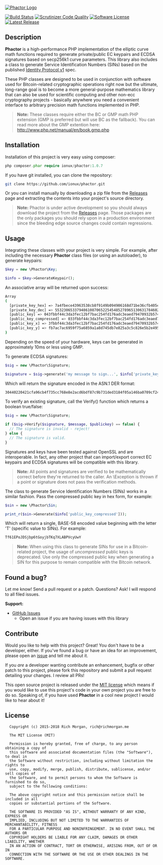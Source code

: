 [![Phactor Logo](https://raw.githubusercontent.com/ionux/phactor/master/phactor_logo.png)](https://github.com/ionux/phactor)

[![Build Status](https://travis-ci.org/ionux/phactor.svg?branch=master)](https://travis-ci.org/ionux/phactor) [![Scrutinizer Code Quality](https://scrutinizer-ci.com/g/ionux/phactor/badges/quality-score.png?b=master)](https://scrutinizer-ci.com/g/ionux/phactor/?branch=master) [![Software License](https://img.shields.io/badge/license-MIT-orange.svg?style=flat)](LICENSE.md) [![Latest Release](https://img.shields.io/github/release/ionux/phactor.svg)](https://github.com/ionux/phactor/releases/latest)

## Description

**Phactor** is a high-performance PHP implementation of the elliptic curve math functions required to generate private/public EC keypairs and ECDSA signatures based on secp256k1 curve parameters. This library also includes a class to generate Service Identification Numbers (SINs) based on the published [Identity Protocol v1](https://en.bitcoin.it/wiki/Identity_protocol_v1) spec.

These PHP classes are designed to be used in conjunction with software used for Bitcoin-related cryptographic operations right now but the ultimate, long-range goal is to become a more general-purpose mathematics library that can also be used for scientific computing and other non-ecc cryptography projects - basically anywhere you need a convenient interface to arbitrary precision math functions implemented in PHP.

> **Note:** These classes require either the BC or GMP math PHP extension (GMP is preferred but will use BC as the fallback).  You can read more about the GMP extention here: http://www.php.net/manual/en/book.gmp.php

## Installation

Installation of this project is very easy using composer:

```php
php composer.phar require ionux/phactor:1.0.7
```

If you have git installed, you can clone the repository:

```sh
git clone https://github.com/ionux/phactor.git
```

Or you can install manually by downloading a zip file from the [Releases](https://github.com/ionux/phactor/releases) page and extracting the contents into your project's source directory.

> **Note:** Phactor is under active development so you should always download the project from the [Releases](https://github.com/ionux/phactor/releases) page.  Those packages are the only packages you should rely upon in a production environment since the bleeding edge source changes could contain regressions.


## Usage

Integrating these classes with your project is very simple.  For example, after including the necessary **Phactor** class files (or using an autoloader), to generate keypairs:

```php
$key = new \Phactor\Key;

$info = $key->GenerateKeypair();
```

An associative array will be returned upon success:

```sh
Array
(
  [private_key_hex] => 7a4fbece43963538cb8f9149b094906168d71be36cfb405e6930fddb42da2c7d
  [private_key_dec] => 55323065337948610870652254548527896513063178460294714145329611159...
  [public_key] => 043fbbf44c3da3fec12bf7bac254fd176adc3eaed79470932b574d8d60728eb206fb7a...
  [public_key_compressed] => 033fbbf44c3da3fec12bf7bac254fd176adc3eaed79470932b574d8d607...
  [public_key_x] => 3fbbf44c3da3fec12bf7bac254fd176adc3eaed79470932b574d8d60728eb206
  [public_key_y] => fb7ac7ac6959f75a6859a1a8d745db7e825a3c5c826e5b2e4950892b35772313
)
```

Depending on the speed of your hardware, keys can be generated in approximately 10ms or less using GMP.

To generate ECDSA signatures:

```php
$sig = new \Phactor\Signature;

$signature = $sig->generate('my message to sign...', $info['private_key_hex']);
```

Which will return the signature encoded in the ASN.1 DER format:

```sh
30440220421cfa96cb4f735cc768e8e2acd6bdf87c9b731ded3184f05a146ba0709cf24802204a21831926b14...
```

To verify an existing signature, call the Verify() function which returns a boolean true/false:

```php
$sig = new \Phactor\Signature;

if ($sig->Verify($signature, $message, $publickey) == false) {
  // The signature is invalid - reject!
} else {
  // The signature is valid.
}
```

Signatures and keys have been tested against OpenSSL and are interoperable.  In fact, any other project that can import/export correct EC keypairs and ECDSA signatures will be compatible with this library.

> **Note:** All points and signatures are verified to be mathematically correct before they're returned to the caller.  An \Exception is thrown if a point or signature does not pass the verification methods.

The class to generate Service Identification Numbers (SINs) works in a similar fashion. Pass the compressed public key in hex form, for example:

```php
$sin = new \Phactor\Sin;

print_r($sin->Generate($info['public_key_compressed']));
```

Which will return a single, BASE-58 encoded value beginning with the letter 'T' (specific value to SINs).  For example:

```sh
Tf61EPoJDSjbp6tGoyjbTKq7XLABPVcyUwY
```

> **Note:** When using this class to generate SINs for use in a Bitcoin-related project, the usage of *uncompressed* public keys is deprecated.  Use only the compressed public key when generating a SIN for this purpose to remain compatible with the Bitcoin network.

## Found a bug?

Let me know! Send a pull request or a patch. Questions? Ask! I will respond to all filed issues.

**Support:**

* [GitHub Issues](https://github.com/ionux/phactor/issues)
  * Open an issue if you are having issues with this library

## Contribute

Would you like to help with this project?  Great!  You don't have to be a developer, either.  If you've found a bug or have an idea for an improvement, please open an [issue](https://github.com/ionux/phactor/issues) and tell me about it.

If you *are* a developer wanting contribute an enhancement, bugfix or other patch to this project, please fork this repository and submit a pull request detailing your changes. I review all PRs!

This open source project is released under the [MIT license](http://opensource.org/licenses/MIT) which means if you would like to use this project's code in your own project you are free to do so.  Speaking of, if you have used **Phactor** in a cool new project I would like to hear about it!

## License

```
  Copyright (c) 2015-2018 Rich Morgan, rich@richmorgan.me

  The MIT License (MIT)

  Permission is hereby granted, free of charge, to any person obtaining a copy of
  this software and associated documentation files (the "Software"), to deal in
  the Software without restriction, including without limitation the rights to
  use, copy, modify, merge, publish, distribute, sublicense, and/or sell copies of
  the Software, and to permit persons to whom the Software is furnished to do so,
  subject to the following conditions:

  The above copyright notice and this permission notice shall be included in all
  copies or substantial portions of the Software.

  THE SOFTWARE IS PROVIDED "AS IS", WITHOUT WARRANTY OF ANY KIND, EXPRESS OR
  IMPLIED, INCLUDING BUT NOT LIMITED TO THE WARRANTIES OF MERCHANTABILITY, FITNESS
  FOR A PARTICULAR PURPOSE AND NONINFRINGEMENT. IN NO EVENT SHALL THE AUTHORS OR
  COPYRIGHT HOLDERS BE LIABLE FOR ANY CLAIM, DAMAGES OR OTHER LIABILITY, WHETHER
  IN AN ACTION OF CONTRACT, TORT OR OTHERWISE, ARISING FROM, OUT OF OR IN
  CONNECTION WITH THE SOFTWARE OR THE USE OR OTHER DEALINGS IN THE SOFTWARE.
```

